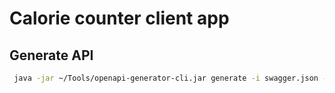 # Calorie counter client app


## Generate API
```bash
 java -jar ~/Tools/openapi-generator-cli.jar generate -i swagger.json -g dart -o openapi
```